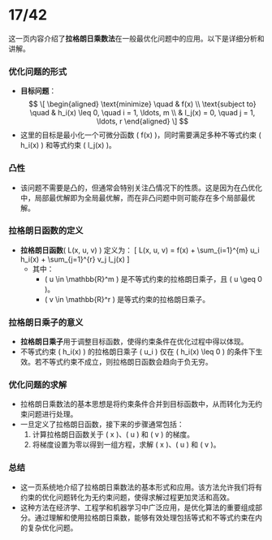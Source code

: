 # 17/42
这一页内容介绍了**拉格朗日乘数法**在一般最优化问题中的应用。以下是详细分析和讲解。

### 优化问题的形式
- **目标问题**：
$$
\[
\begin{aligned}
\text{minimize} \quad & f(x) \\
\text{subject to} \quad & h_i(x) \leq 0, \quad i = 1, \ldots, m \\
& l_j(x) = 0, \quad j = 1, \ldots, r
\end{aligned}
\] 
$$
- 这里的目标是最小化一个可微分函数 \( f(x) \)，同时需要满足多种不等式约束 \( h_i(x) \) 和等式约束 \( l_j(x) \)。

### 凸性
- 该问题不需要是凸的，但通常会特别关注凸情况下的性质。这是因为在凸优化中，局部最优解即为全局最优解，而在非凸问题中则可能存在多个局部最优解。

### 拉格朗日函数的定义
- **拉格朗日函数**\( L(x, u, v) \) 定义为：
\[
L(x, u, v) = f(x) + \sum_{i=1}^{m} u_i h_i(x) + \sum_{j=1}^{r} v_j l_j(x)
\]
  - 其中：
    - \( u \in \mathbb{R}^m \) 是不等式约束的拉格朗日乘子，且 \( u \geq 0 \)。
    - \( v \in \mathbb{R}^r \) 是等式约束的拉格朗日乘子。

### 拉格朗日乘子的意义
- **拉格朗日乘子**用于调整目标函数，使得约束条件在优化过程中得以体现。
- 不等式约束 \( h_i(x) \) 的拉格朗日乘子 \( u_i \) 仅在 \( h_i(x) \leq 0 \) 的条件下生效。若不等式约束不成立，则拉格朗日函数会趋向于负无穷。

### 优化问题的求解
- 拉格朗日乘数法的基本思想是将约束条件合并到目标函数中，从而转化为无约束问题进行处理。
- 一旦定义了拉格朗日函数，接下来的步骤通常包括：
  1. 计算拉格朗日函数关于 \( x \)、\( u \) 和 \( v \) 的梯度。
  2. 将梯度设置为零以得到一组方程，求解 \( x \)、\( u \) 和 \( v \)。

### 总结
- 这一页系统地介绍了拉格朗日乘数法的基本形式和应用。该方法允许我们将有约束的优化问题转化为无约束问题，使得求解过程更加灵活和高效。
- 这种方法在经济学、工程学和机器学习中广泛应用，是优化算法的重要组成部分。通过理解和使用拉格朗日乘数，能够有效处理包括等式和不等式约束在内的复杂优化问题。

